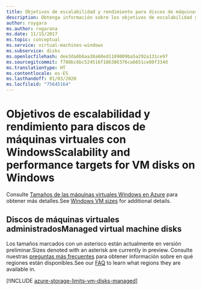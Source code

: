 ```yaml
---
title: Objetivos de escalabilidad y rendimiento para discos de máquinas virtuales con Windows
description: Obtenga información sobre los objetivos de escalabilidad y rendimiento para los discos de máquina virtual conectados a máquinas virtuales que ejecutan Windows.
author: roygara
ms.author: rogarana
ms.date: 11/15/2017
ms.topic: conceptual
ms.service: virtual-machines-windows
ms.subservice: disks
ms.openlocfilehash: dee3da6b6aa38a60ed1109009ba5a292a131ce97
ms.sourcegitcommit: f788bc6bc524516f186386376ca6651ce80f334d
ms.translationtype: HT
ms.contentlocale: es-ES
ms.lasthandoff: 01/03/2020
ms.locfileid: "75645164"
---
```

# <a name="scalability-and-performance-targets-for-vm-disks-on-windows"></a><span data-ttu-id="c358f-103">Objetivos de escalabilidad y rendimiento para discos de máquinas virtuales con Windows</span><span class="sxs-lookup"><span data-stu-id="c358f-103">Scalability and performance targets for VM disks on Windows</span></span>

<span data-ttu-id="c358f-104">Consulte [Tamaños de las máquinas virtuales Windows en Azure](../../virtual-machines/windows/sizes.md?toc=%2fazure%2fvirtual-machines%2fwindows%2ftoc.json) para obtener más detalles.</span><span class="sxs-lookup"><span data-stu-id="c358f-104">See [Windows VM sizes](../../virtual-machines/windows/sizes.md?toc=%2fazure%2fvirtual-machines%2fwindows%2ftoc.json) for additional details.</span></span>

## <a name="managed-virtual-machine-disks"></a><span data-ttu-id="c358f-105">Discos de máquinas virtuales administrados</span><span class="sxs-lookup"><span data-stu-id="c358f-105">Managed virtual machine disks</span></span>

<span data-ttu-id="c358f-106">Los tamaños marcados con un asterisco están actualmente en versión preliminar.</span><span class="sxs-lookup"><span data-stu-id="c358f-106">Sizes denoted with an asterisk are currently in preview.</span></span> <span data-ttu-id="c358f-107">Consulte nuestras [preguntas más frecuentes](faq-for-disks.md#new-disk-sizes-managed-and-unmanaged) para obtener información sobre en qué regiones están disponibles.</span><span class="sxs-lookup"><span data-stu-id="c358f-107">See our [FAQ](faq-for-disks.md#new-disk-sizes-managed-and-unmanaged) to learn what regions they are available in.</span></span>

[!INCLUDE [azure-storage-limits-vm-disks-managed](includes/azure-storage-limits-vm-disks-managed.md)]

